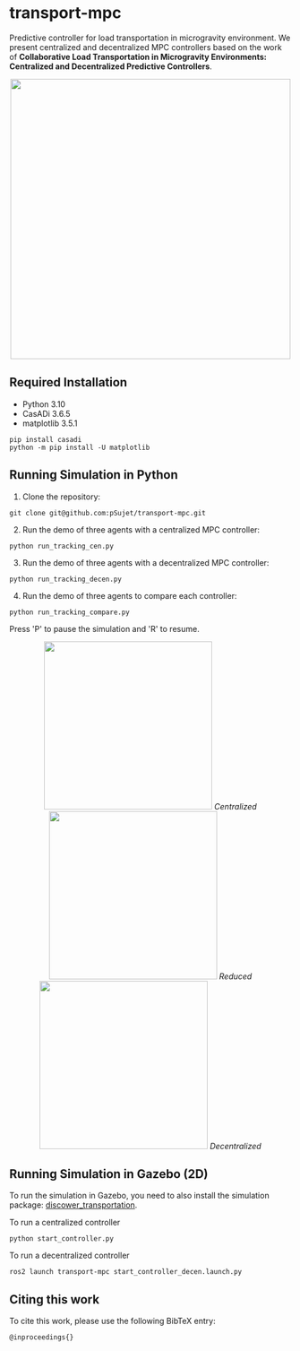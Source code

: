 # transport-mpc
Predictive controller for load transportation in microgravity environment. We present centralized and decentralized MPC controllers based on the work of **Collaborative Load Transportation in Microgravity Environments: Centralized and Decentralized Predictive Controllers**.

<p align="center">
  <img src="https://github.com/pSujet/transport-mpc/blob/main/media/tethered.png" width="500"/>
</p>

## Required Installation
- Python 3.10
- CasADi 3.6.5
- matplotlib 3.5.1
```
pip install casadi
python -m pip install -U matplotlib
```
## Running Simulation in Python
1. Clone the repository:
```
git clone git@github.com:pSujet/transport-mpc.git
```
2. Run the demo of three agents with a centralized MPC controller:
```
python run_tracking_cen.py
```
3. Run the demo of three agents with a decentralized MPC controller:
```
python run_tracking_decen.py
```
4. Run the demo of three agents to compare each controller:
```
python run_tracking_compare.py
```
Press 'P' to pause the simulation and 'R' to resume.

<p align="middle">
  <img src="https://github.com/pSujet/transport-mpc/blob/main/media/3A.gif" width="300"/>
  <em>Centralized</em>
  <img src="https://github.com/pSujet/transport-mpc/blob/main/media/3A_red.gif" width="300"/>
  <em>Reduced</em>
  <img src="https://github.com/pSujet/transport-mpc/blob/main/media/3A_decen.gif" width="300"/>
  <em>Decentralized</em>
</p>


## Running Simulation in Gazebo (2D)
To run the simulation in Gazebo, you need to also install the simulation package: [discower_transportation](https://github.com/DISCOWER/discower_transportation).

To run a centralized controller
```
python start_controller.py 
```
To run a decentralized controller
```
ros2 launch transport-mpc start_controller_decen.launch.py
```


## Citing this work
To cite this work, please use the following BibTeX entry:
```
@inproceedings{}
```
